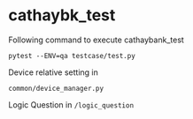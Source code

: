 # cathaybk_test

Following command to execute cathaybank_test

``pytest --ENV=qa testcase/test.py``

Device relative setting in 

``common/device_manager.py``

Logic Question in 
``/logic_question``


